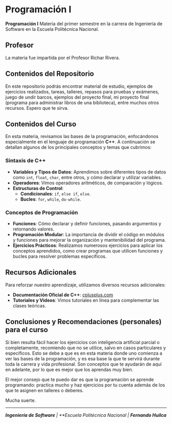 # Programación I

**Programación I** Materia del primer semestre en la carrera de Ingeniería de Software en la Escuela Politécnica Nacional.

## Profesor

La materia fue impartida por el Profesor Richar Rivera.


## Contenidos del Repositorio

En este repositorio podrás encontrar material de estudio, ejemplos de ejercicios realizados, tareas, talleres, repasos para pruebas y exámenes, juego de undir barcos, ejemplos del proyecto final, mi proyecto final (programa para administrar libros de una biblioteca), entre muchos otros recursos. Espero que te sirva.


## Contenidos del Curso

En esta materia, revisamos las bases de la programación, enfocándonos especialmente en el lenguaje de programación **C++**. A continuación se detallan algunos de los principales conceptos y temas que cubrimos:

### Sintaxis de C++

- **Variables y Tipos de Datos**: Aprendimos sobre diferentes tipos de datos como `int`, `float`, `char`, entre otros, y cómo declarar y utilizar variables.
- **Operadores**: Vimos operadores aritméticos, de comparación y lógicos.
- **Estructuras de Control**:
  - **Condicionales**: `if`, `else if`, `else`.
  - **Bucles**: `for`, `while`, `do-while`.

### Conceptos de Programación

- **Funciones**: Cómo declarar y definir funciones, pasando argumentos y retornando valores.
- **Programación Modular**: La importancia de dividir el código en módulos y funciones para mejorar la organización y mantenibilidad del programa.
- **Ejercicios Prácticos**: Realizamos numerosos ejercicios para aplicar los conceptos aprendidos, como crear programas que utilicen funciones y bucles para resolver problemas específicos.

## Recursos Adicionales

Para reforzar nuestro aprendizaje, utilizamos diversos recursos adicionales:

- **Documentación Oficial de C++**: [cplusplus.com](http://www.cplusplus.com/)
- **Tutoriales y Videos**: Vimos tutoriales en línea para complementar las clases teóricas.

## Conclusiones y Recomendaciones (personales) para el curso

Si bien resulta fácil hacer los ejercicios con inteligencia artificial parcial o completamente, recomiendo que no se utilice, salvo en casos particulares y específicos. Esto se debe a que es en esta materia donde uno comienza a ver las bases de la programación, y es esa base la que te servirá durante toda la carrera y vida profesional. Son conceptos que te ayudarán de aquí en adelante, por lo que es mejor que los aprendas muy bien.

El mejor consejo que te puedo dar es que la programación se aprende programando: practica mucho y haz ejercicios por tu cuenta además de los que te asignen en talleres o deberes.

Mucha suerte.

---

_**Ingeniería de Software** | **Escuela Politécnica Nacional | **Fernando Huilca**_
